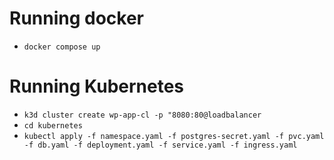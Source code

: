 # Running docker

* `docker compose up`

# Running Kubernetes

* `k3d cluster create wp-app-cl -p "8080:80@loadbalancer`
* `cd kubernetes`
* `kubectl apply -f namespace.yaml -f postgres-secret.yaml -f pvc.yaml -f db.yaml
   -f deployment.yaml -f service.yaml -f ingress.yaml`
